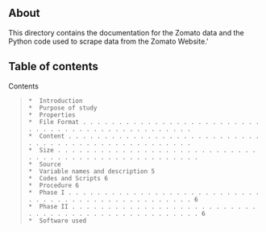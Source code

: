 
## About

This directory contains the documentation for the Zomato data and the Python code used to scrape data from the Zomato Website.'

## Table of contents

Contents
>     *  Introduction 
>     *  Purpose of study 
>     *  Properties 
>     *  File Format . . . . . . . . . . . . . . . . . . . . . . . . . . . . . . . . . . . . . . . . . . . . . . . . 
>     *  Content . . . . . . . . . . . . . . . . . . . . . . . . . . . . . . . . . . . . . . . . . . . . . . . . . . 
>     *  Size . . . . . . . . . . . . . . . . . . . . . . . . . . . . . . . . . . . . . . . . . . . . . . . . . . . .
>     *  Source 
>     *  Variable names and description 5
>     *  Codes and Scripts 6
>     *  Procedure 6
>     *  Phase I . . . . . . . . . . . . . . . . . . . . . . . . . . . . . . . . . . . . . . . . . . . . . . . . . . 6
>     *  Phase II . . . . . . . . . . . . . . . . . . . . . . . . . . . . . . . . . . . . . . . . . . . . . . . . . . 6
>     *  Software used 
